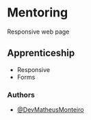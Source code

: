 # Mentoring

Responsive web page

## Apprenticeship

- Responsive
- Forms

### Authors

- [@DevMatheusMonteiro](https://github.com/DevMatheusMonteiro)
